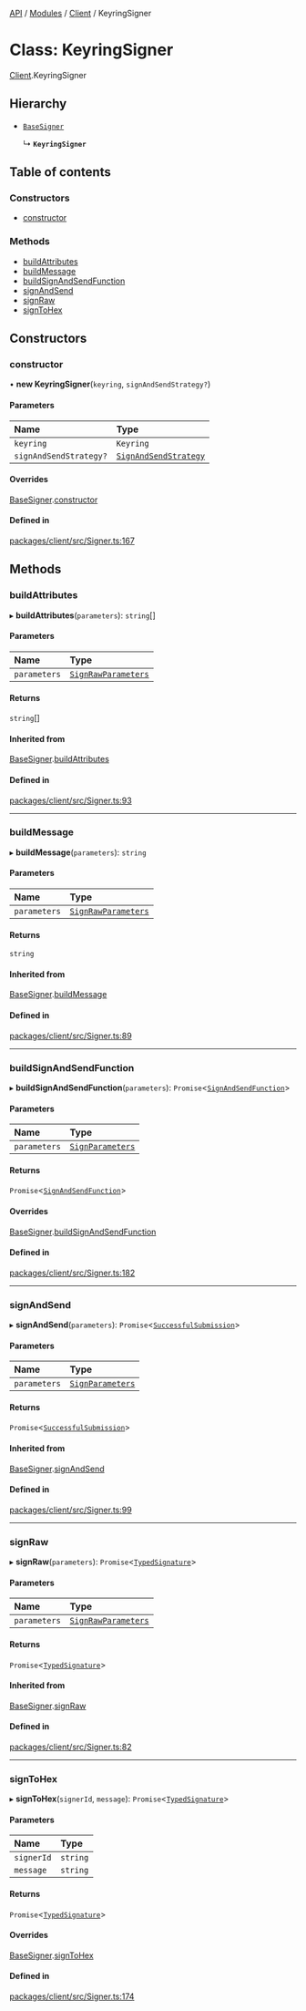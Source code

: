 [API](../API.md) / [Modules](../modules.md) / [Client](../modules/Client.md) / KeyringSigner

# Class: KeyringSigner

[Client](../modules/Client.md).KeyringSigner

## Hierarchy

- [`BaseSigner`](Client.BaseSigner.md)

  ↳ **`KeyringSigner`**

## Table of contents

### Constructors

- [constructor](Client.KeyringSigner.md#constructor)

### Methods

- [buildAttributes](Client.KeyringSigner.md#buildattributes)
- [buildMessage](Client.KeyringSigner.md#buildmessage)
- [buildSignAndSendFunction](Client.KeyringSigner.md#buildsignandsendfunction)
- [signAndSend](Client.KeyringSigner.md#signandsend)
- [signRaw](Client.KeyringSigner.md#signraw)
- [signToHex](Client.KeyringSigner.md#signtohex)

## Constructors

### constructor

• **new KeyringSigner**(`keyring`, `signAndSendStrategy?`)

#### Parameters

| Name | Type |
| :------ | :------ |
| `keyring` | `Keyring` |
| `signAndSendStrategy?` | [`SignAndSendStrategy`](../interfaces/Client.SignAndSendStrategy.md) |

#### Overrides

[BaseSigner](Client.BaseSigner.md).[constructor](Client.BaseSigner.md#constructor)

#### Defined in

[packages/client/src/Signer.ts:167](https://github.com/logion-network/logion-api/blob/main/packages/client/src/Signer.ts#L167)

## Methods

### buildAttributes

▸ **buildAttributes**(`parameters`): `string`[]

#### Parameters

| Name | Type |
| :------ | :------ |
| `parameters` | [`SignRawParameters`](../interfaces/Client.SignRawParameters.md) |

#### Returns

`string`[]

#### Inherited from

[BaseSigner](Client.BaseSigner.md).[buildAttributes](Client.BaseSigner.md#buildattributes)

#### Defined in

[packages/client/src/Signer.ts:93](https://github.com/logion-network/logion-api/blob/main/packages/client/src/Signer.ts#L93)

___

### buildMessage

▸ **buildMessage**(`parameters`): `string`

#### Parameters

| Name | Type |
| :------ | :------ |
| `parameters` | [`SignRawParameters`](../interfaces/Client.SignRawParameters.md) |

#### Returns

`string`

#### Inherited from

[BaseSigner](Client.BaseSigner.md).[buildMessage](Client.BaseSigner.md#buildmessage)

#### Defined in

[packages/client/src/Signer.ts:89](https://github.com/logion-network/logion-api/blob/main/packages/client/src/Signer.ts#L89)

___

### buildSignAndSendFunction

▸ **buildSignAndSendFunction**(`parameters`): `Promise`<[`SignAndSendFunction`](../modules/Client.md#signandsendfunction)\>

#### Parameters

| Name | Type |
| :------ | :------ |
| `parameters` | [`SignParameters`](../interfaces/Client.SignParameters.md) |

#### Returns

`Promise`<[`SignAndSendFunction`](../modules/Client.md#signandsendfunction)\>

#### Overrides

[BaseSigner](Client.BaseSigner.md).[buildSignAndSendFunction](Client.BaseSigner.md#buildsignandsendfunction)

#### Defined in

[packages/client/src/Signer.ts:182](https://github.com/logion-network/logion-api/blob/main/packages/client/src/Signer.ts#L182)

___

### signAndSend

▸ **signAndSend**(`parameters`): `Promise`<[`SuccessfulSubmission`](../interfaces/Client.SuccessfulSubmission.md)\>

#### Parameters

| Name | Type |
| :------ | :------ |
| `parameters` | [`SignParameters`](../interfaces/Client.SignParameters.md) |

#### Returns

`Promise`<[`SuccessfulSubmission`](../interfaces/Client.SuccessfulSubmission.md)\>

#### Inherited from

[BaseSigner](Client.BaseSigner.md).[signAndSend](Client.BaseSigner.md#signandsend)

#### Defined in

[packages/client/src/Signer.ts:99](https://github.com/logion-network/logion-api/blob/main/packages/client/src/Signer.ts#L99)

___

### signRaw

▸ **signRaw**(`parameters`): `Promise`<[`TypedSignature`](../interfaces/Client.TypedSignature.md)\>

#### Parameters

| Name | Type |
| :------ | :------ |
| `parameters` | [`SignRawParameters`](../interfaces/Client.SignRawParameters.md) |

#### Returns

`Promise`<[`TypedSignature`](../interfaces/Client.TypedSignature.md)\>

#### Inherited from

[BaseSigner](Client.BaseSigner.md).[signRaw](Client.BaseSigner.md#signraw)

#### Defined in

[packages/client/src/Signer.ts:82](https://github.com/logion-network/logion-api/blob/main/packages/client/src/Signer.ts#L82)

___

### signToHex

▸ **signToHex**(`signerId`, `message`): `Promise`<[`TypedSignature`](../interfaces/Client.TypedSignature.md)\>

#### Parameters

| Name | Type |
| :------ | :------ |
| `signerId` | `string` |
| `message` | `string` |

#### Returns

`Promise`<[`TypedSignature`](../interfaces/Client.TypedSignature.md)\>

#### Overrides

[BaseSigner](Client.BaseSigner.md).[signToHex](Client.BaseSigner.md#signtohex)

#### Defined in

[packages/client/src/Signer.ts:174](https://github.com/logion-network/logion-api/blob/main/packages/client/src/Signer.ts#L174)
